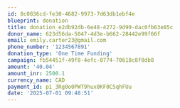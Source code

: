 ```yaml
---
id: 8c0836cd-fe30-4682-9973-7d63db1ebf4e
blueprint: donation
title: donation_e2db92db-6e48-4272-9d99-dac0fb63e85c
donor_name: 623d56da-5047-4d3e-b662-28442e99f66f
email: emily.carter23@gmail.com
phone_number: '1234567891'
donation_type: 'One Time Funding'
campaign: fb54451f-49f8-4efc-8774-70618c8f8db8
amount: '40.04'
amount_inr: 2500.1
currency_name: CAD
payment_id: pi_3Rg0o0PWT9hux0KF0C5qhFUu
date: '2025-07-01 09:48:51'
---
```

